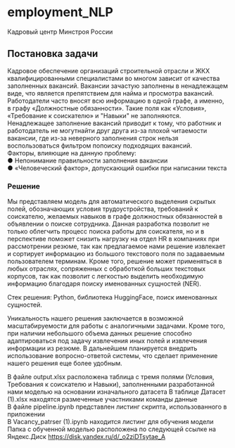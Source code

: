 # employment_NLP
Кадровый центр Минстроя России
## Постановка задачи
Кадровое обеспечение организаций строительной отрасли и ЖКХ квалифицированными специалистами во многом зависит от качества заполненных вакансий. Вакансии зачастую заполнены в ненадлежащем виде, что является препятствием для найма и просмотра вакансий. Работодатели часто вносят всю информацию в одной графе, а именно, в графу «Должностные обязанности». Такие поля как «Условия», «Требование к соискателю» и "Навыки" не заполняются. 
Ненадлежащее заполнение вакансий приводит к тому, что работник и работодатель не могутнайти друг друга из-за плохой читаемости вакансии, где из-за неверного заполнения строк нельзя воспользоваться фильтром попоиску подходящих вакансий.  
Факторы, влияющие на данную проблему:  
● Непонимание правильности заполнения вакансии  
● «Человеческий фактор», допускающий ошибки при написании текста
### Решение
Мы представляем модель для автоматического выделения скрытых полей, обозначающих условия трудоустройства, требований к соискателю, желаемых навыков в графе должностных обязанностей в объявлении о поиске сотрудника. Данная разработка позволит не только облегчить процесс поиска работы для соискателя, но и в перспективе поможет снизить нагрузку на отдел HR в компаниях при рассмотрении резюме, так как предлагаемое нами решение извлекает и сортирует информацию из большого текстового поля по задаваемым пользователем терминам. Кроме того, решение может применяться в любых отраслях, сопряженных с обработкой больших текстовых корпусов, так как позволит с легкостью выделить необходимую информацию благодаря поиску именованных сущностей (NER).

Стек решения: Python, библиотека HuggingFace, поиск именованных сущностей.

Уникальность нашего решения заключается в возможной масштабируемости для работы с аналогичными задачами. Кроме того, при наличии небольшого объема данных решение способно адаптироваться под задачу извлечения иных полей и извлечения информации из резюме. В дальнейшем планируется внедрить использование вопросно-ответой системы, что сделает применение нашего решения еще более удобным.    

В файле output.xlsx расположена таблица с тремя полями (Условия, Требования к соискателю и Навыки), заполненными разработанной нами моделью на основании изначального датасета 
В таблице Датасет (1).xlsx находятся размеченные участниками команды данные  
В файле pipeline.ipynb представлен листинг скрипта, использованного в приложении  
В Vacancy_patrser (1).ipynb находится листинг для обучения модели
Папка с обученной моделью расположена по следующей ссылке на Яндекс.Диск https://disk.yandex.ru/d/_o2ziDTsytae_A
